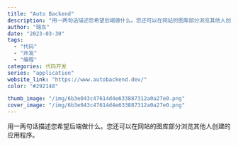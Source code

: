 ```yaml
---
title: "Auto Backend"
description: "用一两句话描述您希望后端做什么。您还可以在网站的图库部分浏览其他人创建的应用程序。 "
author: "瑞东"
date: "2023-03-30"
tags:
  - "代码"
  - "开发"
  - "编程"
categories: 代码开发
series: "application"
website_link: "https://www.autobackend.dev/"
color: "#292148"

thumb_image: "/img/6b3e043c47614d4e633887312a0a27e0.png"
cover_image: "/img/6b3e043c47614d4e633887312a0a27e0.png"
---
```


用一两句话描述您希望后端做什么。您还可以在网站的图库部分浏览其他人创建的应用程序。 
